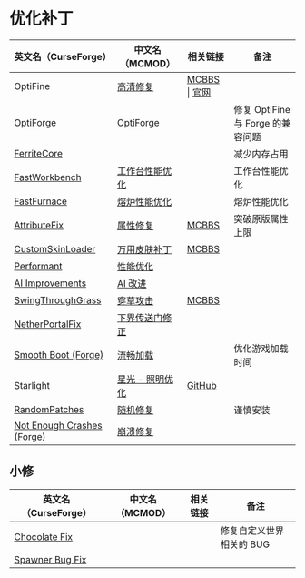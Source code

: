 # 优化补丁

| 英文名（CurseForge）                                                                                | 中文名（MCMOD）                                         | 相关链接                                                                                   | 备注                              |
| --------------------------------------------------------------------------------------------------- | ------------------------------------------------------- | ------------------------------------------------------------------------------------------ | --------------------------------- |
| OptiFine                                                                                            | [高清修复](https://www.mcmod.cn/class/36.html)          | [MCBBS](https://www.mcbbs.net/thread-606019-1-1.html) \| [官网](https://optifine.net/home) |                                   |
| [OptiForge](https://www.curseforge.com/minecraft/mc-mods/optiforge)                                 | [OptiForge](https://www.mcmod.cn/class/2395.html)       |                                                                                            | 修复 OptiFine 与 Forge 的兼容问题 |
| [FerriteCore](https://www.curseforge.com/minecraft/mc-mods/ferritecore)                             |                                                         |                                                                                            | 减少内存占用                      |
| [FastWorkbench](https://www.curseforge.com/minecraft/mc-mods/fastworkbench)                         | [工作台性能优化](https://www.mcmod.cn/class/1486.html)  |                                                                                            | 工作台性能优化                    |
| [FastFurnace](https://www.curseforge.com/minecraft/mc-mods/fastfurnace)                             | [熔炉性能优化](https://www.mcmod.cn/class/1485.html)    |                                                                                            | 熔炉性能优化                      |
| [AttributeFix](https://www.curseforge.com/minecraft/mc-mods/attributefix)                           | [属性修复](https://www.mcmod.cn/class/2264.html)        | [MCBBS](https://www.mcbbs.net/thread-939188-1-1.html)                                      | 突破原版属性上限                  |
| [CustomSkinLoader](https://www.curseforge.com/minecraft/mc-mods/customskinloader)                   | [万用皮肤补丁](https://www.mcmod.cn/class/883.html)     | [MCBBS](https://www.mcbbs.net/thread-269807-1-1.html)                                      |                                   |
| [Performant](https://www.curseforge.com/minecraft/mc-mods/performant)                               | [性能优化](https://www.mcmod.cn/class/2385.html)        |                                                                                            |                                   |
| [AI Improvements](https://www.curseforge.com/minecraft/mc-mods/ai-improvements)                     | [AI 改进](https://www.mcmod.cn/class/1480.html)         |                                                                                            |                                   |
| [SwingThroughGrass](https://www.curseforge.com/minecraft/mc-mods/swingthroughgrass)                 | [穿草攻击](https://www.mcmod.cn/class/1465.html)        | [MCBBS](https://www.mcbbs.net/thread-691271-1-1.html)                                      |                                   |
| [NetherPortalFix](https://www.curseforge.com/minecraft/mc-mods/netherportalfix)                     | [下界传送门修正](https://www.mcmod.cn/class/811.html)   |                                                                                            |                                   |
| [Smooth Boot (Forge)](https://www.curseforge.com/minecraft/mc-mods/smooth-boot-forge)               | [流畅加载](https://www.mcmod.cn/class/3422.html)        |                                                                                            | 优化游戏加载时间                  |
| Starlight                                                                                           | [星光 - 照明优化](https://www.mcmod.cn/class/3303.html) | [GitHub](https://github.com/Spottedleaf/Starlight/tree/forge)                              |                                   |
| [RandomPatches](https://www.curseforge.com/minecraft/mc-mods/randompatches)                         | [随机修复](https://www.mcmod.cn/class/2253.html)        |                                                                                            | 谨慎安装                          |
| [Not Enough Crashes (Forge)](https://www.curseforge.com/minecraft/mc-mods/not-enough-crashes-forge) | [崩溃修复](https://www.mcmod.cn/class/2441.html)        |                                                                                            |                                   |

## 小修

| 英文名（CurseForge）                                                        | 中文名（MCMOD） | 相关链接 | 备注                     |
| --------------------------------------------------------------------------- | --------------- | -------- | ------------------------ |
| [Chocolate Fix](https://www.curseforge.com/minecraft/mc-mods/chocolate-fix) |                 |          | 修复自定义世界相关的 BUG |
| [Spawner Bug Fix](https://www.curseforge.com/minecraft/mc-mods/spawner-fix) |                 |          |                          |
